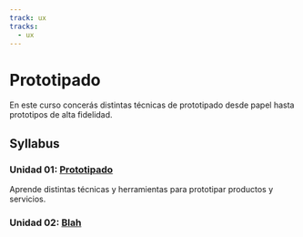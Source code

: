 ```yaml
---
track: ux
tracks:
  - ux
---
```


# Prototipado

En este curso concerás distintas técnicas de prototipado desde papel hasta
prototipos de alta fidelidad.

## Syllabus

### Unidad 01: [Prototipado](00-prototyping)

Aprende distintas técnicas y herramientas para prototipar productos y servicios.

### Unidad 02: [Blah](01-prototyping)
